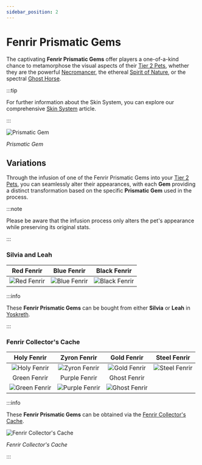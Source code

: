 ```yaml
---
sidebar_position: 2
---
```


# Fenrir Prismatic Gems

The captivating **Fenrir Prismatic Gems** offer players a one-of-a-kind chance to metamorphose the visual aspects of their [Tier 2 Pets](/category/pets), whether they are the powerful [Necromancer](/crafting/pets/Necromancer), the ethereal [Spirit of Nature](/crafting/pets/spirit-of-nature), or the spectral [Ghost Horse](/crafting/pets/ghost-horse).

:::tip

For further information about the Skin System, you can explore our comprehensive [Skin System](/skin-system) article.

:::

![Prismatic Gem](/img/items/jewels/prismatic-gem.png)

_Prismatic Gem_

## Variations

Through the infusion of one of the Fenrir Prismatic Gems into your [Tier 2 Pets](/category/pets), you can seamlessly alter their appearances, with each **Gem** providing a distinct transformation based on the specific **Prismatic Gem** used in the process.

:::note

Please be aware that the infusion process only alters the pet's appearance while preserving its original stats.

:::

### Silvia and Leah

|                  Red Fenrir                   |                   Blue Fenrir                   |                   Black Fenrir                    |
| :-------------------------------------------: | :---------------------------------------------: | :-----------------------------------------------: |
| ![Red Fenrir](/img/items/pets/red-fenrir.jpg) | ![Blue Fenrir](/img/items/pets/blue-fenrir.jpg) | ![Black Fenrir](/img/items/pets/black-fenrir.jpg) |

:::info

These **Fenrir Prismatic Gems** can be bought from either **Silvia** or **Leah** in [Yoskreth](/maps/yoskreth).

:::

### Fenrir Collector's Cache

|                    Holy Fenrir                    |                    Zyron Fenrir                     |                    Gold Fenrir                    |                   Steel Fenrir                    |
| :-----------------------------------------------: | :-------------------------------------------------: | :-----------------------------------------------: | :-----------------------------------------------: |
|  ![Holy Fenrir](/img/items/pets/holy-fenrir.jpg)  |  ![Zyron Fenrir](/img/items/pets/zyron-fenrir.jpg)  |  ![Gold Fenrir](/img/items/pets/gold-fenrir.jpg)  | ![Steel Fenrir](/img/items/pets/steel-fenrir.jpg) |
|                   Green Fenrir                    |                    Purple Fenrir                    |                   Ghost Fenrir                    |
| ![Green Fenrir](/img/items/pets/green-fenrir.jpg) | ![Purple Fenrir](/img/items/pets/purple-fenrir.jpg) | ![Ghost Fenrir](/img/items/pets/ghost-fenrir.jpg) |

:::info

These **Fenrir Prismatic Gems** can be obtained via the [Fenrir Collector's Cache](/skin-system#jagod-di).

![Fenrir Collector's Cache](/img/items/item-bags/fenrir-cache.png)

_Fenrir Collector's Cache_

:::
